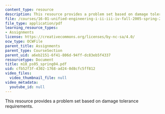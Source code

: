 ```yaml
---
content_type: resource
description: This resource provides a problem set based on damage tolerance requirements.
file: /courses/16-01-unified-engineering-i-ii-iii-iv-fall-2005-spring-2006/cfb52f3f43021768ad240d8cfc5ff812_m18_ps05_spring04.pdf
file_type: application/pdf
learning_resource_types:
- Assignments
license: https://creativecommons.org/licenses/by-nc-sa/4.0/
ocw_type: OCWFile
parent_title: Assignments
parent_type: CourseSection
parent_uid: a6eb2151-6f41-806d-94ff-dc83eb5f4337
resourcetype: Document
title: m18_ps05_spring04.pdf
uid: cfb52f3f-4302-1768-ad24-0d8cfc5ff812
video_files:
  video_thumbnail_file: null
video_metadata:
  youtube_id: null
---
```

This resource provides a problem set based on damage tolerance requirements.